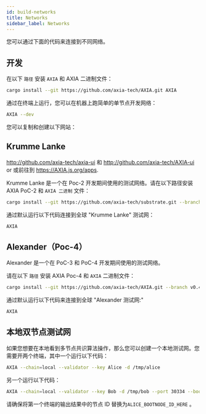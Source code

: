 ```yaml
---
id: build-networks
title: Networks
sidebar_label: Networks
---
```


您可以通过下面的代码来连接到不同网络。

## 开发

在以下 `路径` 安装 `AXIA` 和 AXIA 二进制文件：

```bash
cargo install --git https://github.com/axia-tech/AXIA.git AXIA
```

通过在终端上运行，您可以在机器上跑简单的单节点开发网络：

```bash
AXIA --dev
```

您可以复制和创建以下网站：

## Krumme Lanke

http://github.com/axia-tech/axia-ui 和 http://github.com/axia-tech/AXIA-ui or 或前往到 https://AXIA.js.org/apps.

Krumme Lanke 是一个在 Poc-2 开发期间使用的测试网络。请在以下路径安装 AXIA PoC-2 和 `AXIA 二进制` 文件：

```bash
cargo install --git https://github.com/axia-tech/substrate.git --branch v0.2 AXIA
```

通过默认运行以下代码连接到全球 "Krumme Lanke" 测试网：

```bash
AXIA
```

## Alexander（Poc-4）

Alexander 是一个在 PoC-3 和 PoC-4 开发期间使用的测试网络。

请在以下 `路径` 安装 AXIA Poc-4 和 `AXIA` 二进制文件：

```bash
cargo install --git https://github.com/axia-tech/AXIA.git --branch v0.4 AXIA
```

通过默认运行以下代码来连接到全球 "Alexander 测试网:"

```bash
AXIA
```

## 本地双节点测试网

如果您想要在本地看到多节点共识算法操作，那么您可以创建一个本地测试网。您需要开两个终端，其中一个运行以下代码：

```bash
AXIA --chain=local --validator --key Alice -d /tmp/alice
```

另一个运行以下代码：

```bash
AXIA --chain=local --validator --key Bob -d /tmp/bob --port 30334 --bootnodes '/ip4/127.0.0.1/tcp/30333/p2p/ALICE_BOOTNODE_ID_HERE'
```

请确保将第一个终端的输出结果中的节点 ID 替换为`ALICE_BOOTNODE_ID_HERE` 。

